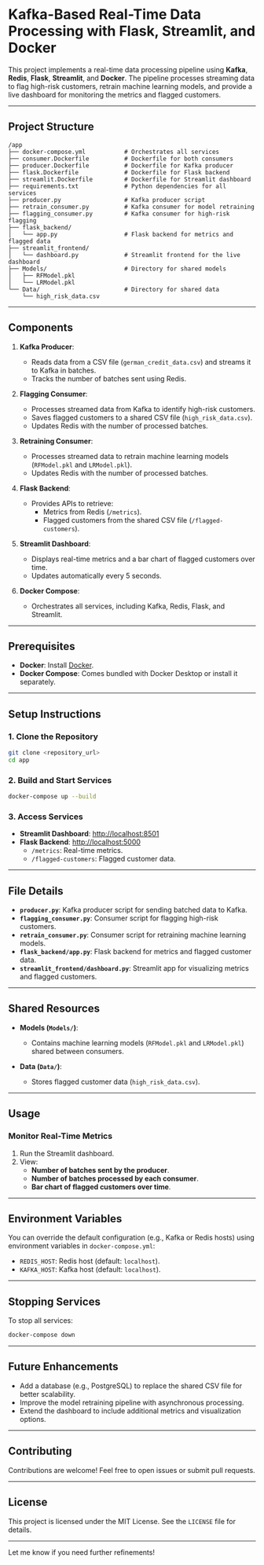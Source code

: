 
# **Kafka-Based Real-Time Data Processing with Flask, Streamlit, and Docker**

This project implements a real-time data processing pipeline using **Kafka**, **Redis**, **Flask**, **Streamlit**, and **Docker**. The pipeline processes streaming data to flag high-risk customers, retrain machine learning models, and provide a live dashboard for monitoring the metrics and flagged customers.

---

## **Project Structure**

```
/app
├── docker-compose.yml           # Orchestrates all services
├── consumer.Dockerfile          # Dockerfile for both consumers
├── producer.Dockerfile          # Dockerfile for Kafka producer
├── flask.Dockerfile             # Dockerfile for Flask backend
├── streamlit.Dockerfile         # Dockerfile for Streamlit dashboard
├── requirements.txt             # Python dependencies for all services
├── producer.py                  # Kafka producer script
├── retrain_consumer.py          # Kafka consumer for model retraining
├── flagging_consumer.py         # Kafka consumer for high-risk flagging
├── flask_backend/
│   └── app.py                   # Flask backend for metrics and flagged data
├── streamlit_frontend/
│   └── dashboard.py             # Streamlit frontend for the live dashboard
├── Models/                      # Directory for shared models
│   ├── RFModel.pkl
│   └── LRModel.pkl
└── Data/                        # Directory for shared data
    └── high_risk_data.csv
```

---

## **Components**

1. **Kafka Producer**:
   - Reads data from a CSV file (`german_credit_data.csv`) and streams it to Kafka in batches.
   - Tracks the number of batches sent using Redis.

2. **Flagging Consumer**:
   - Processes streamed data from Kafka to identify high-risk customers.
   - Saves flagged customers to a shared CSV file (`high_risk_data.csv`).
   - Updates Redis with the number of processed batches.

3. **Retraining Consumer**:
   - Processes streamed data to retrain machine learning models (`RFModel.pkl` and `LRModel.pkl`).
   - Updates Redis with the number of processed batches.

4. **Flask Backend**:
   - Provides APIs to retrieve:
     - Metrics from Redis (`/metrics`).
     - Flagged customers from the shared CSV file (`/flagged-customers`).

5. **Streamlit Dashboard**:
   - Displays real-time metrics and a bar chart of flagged customers over time.
   - Updates automatically every 5 seconds.

6. **Docker Compose**:
   - Orchestrates all services, including Kafka, Redis, Flask, and Streamlit.

---

## **Prerequisites**

- **Docker**: Install [Docker](https://www.docker.com/get-started).
- **Docker Compose**: Comes bundled with Docker Desktop or install it separately.

---

## **Setup Instructions**

### 1. Clone the Repository
```bash
git clone <repository_url>
cd app
```

### 2. Build and Start Services
```bash
docker-compose up --build
```

### 3. Access Services
- **Streamlit Dashboard**: [http://localhost:8501](http://localhost:8501)
- **Flask Backend**: [http://localhost:5000](http://localhost:5000)
  - `/metrics`: Real-time metrics.
  - `/flagged-customers`: Flagged customer data.

---

## **File Details**

- **`producer.py`**: Kafka producer script for sending batched data to Kafka.
- **`flagging_consumer.py`**: Consumer script for flagging high-risk customers.
- **`retrain_consumer.py`**: Consumer script for retraining machine learning models.
- **`flask_backend/app.py`**: Flask backend for metrics and flagged customer data.
- **`streamlit_frontend/dashboard.py`**: Streamlit app for visualizing metrics and flagged customers.

---

## **Shared Resources**

- **Models (`Models/`)**:
  - Contains machine learning models (`RFModel.pkl` and `LRModel.pkl`) shared between consumers.

- **Data (`Data/`)**:
  - Stores flagged customer data (`high_risk_data.csv`).

---

## **Usage**

### Monitor Real-Time Metrics
1. Run the Streamlit dashboard.
2. View:
   - **Number of batches sent by the producer**.
   - **Number of batches processed by each consumer**.
   - **Bar chart of flagged customers over time**.

---

## **Environment Variables**

You can override the default configuration (e.g., Kafka or Redis hosts) using environment variables in `docker-compose.yml`:

- `REDIS_HOST`: Redis host (default: `localhost`).
- `KAFKA_HOST`: Kafka host (default: `localhost`).

---

## **Stopping Services**

To stop all services:
```bash
docker-compose down
```

---

## **Future Enhancements**

- Add a database (e.g., PostgreSQL) to replace the shared CSV file for better scalability.
- Improve the model retraining pipeline with asynchronous processing.
- Extend the dashboard to include additional metrics and visualization options.

---

## **Contributing**

Contributions are welcome! Feel free to open issues or submit pull requests.

---

## **License**

This project is licensed under the MIT License. See the `LICENSE` file for details.

--- 

Let me know if you need further refinements!
